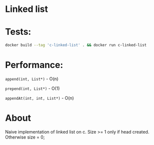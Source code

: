 # Linked list

# Tests:

```bash
docker build --tag 'c-linked-list' . && docker run c-linked-list
```

# Performance:

`append(int, List*)` - O(n)

`prepend(int, List*)` - O(1)

`appendAt(int, int, List*)` - O(n)

# About

Naive implementation of linked list on c. Size >= 1 only if head created. Otherwise size = 0;